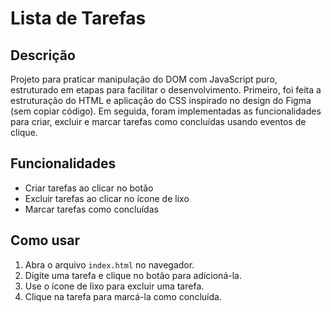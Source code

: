 # Lista de Tarefas

## Descrição

Projeto para praticar manipulação do DOM com JavaScript puro, estruturado em etapas para facilitar o desenvolvimento. Primeiro, foi feita a estruturação do HTML e aplicação do CSS inspirado no design do Figma (sem copiar código). Em seguida, foram implementadas as funcionalidades para criar, excluir e marcar tarefas como concluídas usando eventos de clique.

## Funcionalidades

- Criar tarefas ao clicar no botão
- Excluir tarefas ao clicar no ícone de lixo
- Marcar tarefas como concluídas

## Como usar

1. Abra o arquivo `index.html` no navegador.
2. Digite uma tarefa e clique no botão para adicioná-la.
3. Use o ícone de lixo para excluir uma tarefa.
4. Clique na tarefa para marcá-la como concluída.
